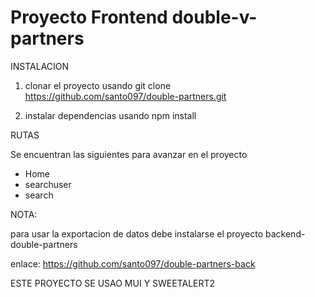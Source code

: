 # Proyecto Frontend double-v-partners

INSTALACION

1. clonar el proyecto usando git clone https://github.com/santo097/double-partners.git

2. instalar dependencias usando npm install

RUTAS

Se encuentran las siguientes para avanzar en el proyecto
- Home
- searchuser
- search

NOTA: 

para usar la exportacion de datos debe instalarse el proyecto backend-double-partners

enlace: https://github.com/santo097/double-partners-back

ESTE PROYECTO SE USAO MUI Y SWEETALERT2 